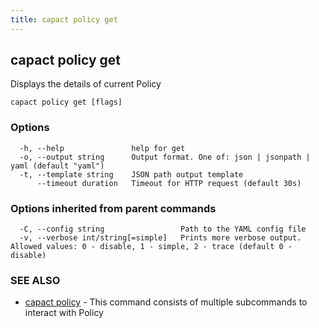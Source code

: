 ```yaml
---
title: capact policy get
---
```


## capact policy get

Displays the details of current Policy

```
capact policy get [flags]
```

### Options

```
  -h, --help               help for get
  -o, --output string      Output format. One of: json | jsonpath | yaml (default "yaml")
  -t, --template string    JSON path output template
      --timeout duration   Timeout for HTTP request (default 30s)
```

### Options inherited from parent commands

```
  -C, --config string                 Path to the YAML config file
  -v, --verbose int/string[=simple]   Prints more verbose output. Allowed values: 0 - disable, 1 - simple, 2 - trace (default 0 - disable)
```

### SEE ALSO

* [capact policy](capact_policy.md)	 - This command consists of multiple subcommands to interact with Policy

